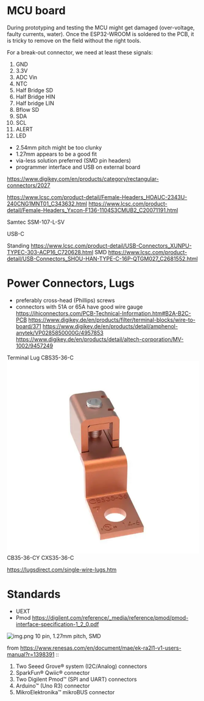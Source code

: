 # MCU board

During prototyping and testing the MCU might get damaged (over-voltage, faulty currents, water).
Once the ESP32-WROOM is soldered to the PCB, it is tricky to remove on the field without the right tools.

For a break-out connector, we need at least these signals:

1. GND
2. 3.3V
3. ADC Vin
4. NTC
5. Half Bridge SD
6. Half Bridge HIN
7. Half bridge LIN
8. Bflow SD
9. SDA
10. SCL
11. ALERT
12. LED


- 2.54mm pitch might be too clunky
- 1.27mm appears to be a good fit
- via-less solution preferred (SMD pin headers)
- programmer interface and USB on external board

https://www.digikey.com/en/products/category/rectangular-connectors/2027

https://www.lcsc.com/product-detail/Female-Headers_HOAUC-2343U-240CNG1MNT01_C343632.html
https://www.lcsc.com/product-detail/Female-Headers_Yxcon-F136-1104S3CMUB2_C20071191.html

Samtec SSM-107-L-SV

USB-C

Standing https://www.lcsc.com/product-detail/USB-Connectors_XUNPU-TYPEC-303-ACP16_C720628.html
SMD https://www.lcsc.com/product-detail/USB-Connectors_SHOU-HAN-TYPE-C-16P-QTGM027_C2681552.html

# Power Connectors, Lugs

* preferably cross-head (Phillips) screws
* connectors with 51A or 65A have good wire gauge
  https://ihiconnectors.com/PCB-Technical-Information.htm#B2A-B2C-PCB
  https://www.digikey.de/en/products/filter/terminal-blocks/wire-to-board/371
  https://www.digikey.de/en/products/detail/amphenol-anytek/VP0285850000G/4957853
  https://www.digikey.de/en/products/detail/altech-corporation/MV-1002/9457249

Terminal Lug
CBS35-36-C
![lug.webp](img/lug.webp)CB35-36-CY
CXS35-36-C

https://lugsdirect.com/single-wire-lugs.htm


# Standards
- UEXT
- Pmod https://digilent.com/reference/_media/reference/pmod/pmod-interface-specification-1_2_0.pdf

![img.png](img.png)
10 pin, 1.27mm pitch, SMD


from https://www.renesas.com/en/document/mae/ek-ra2l1-v1-users-manual?r=1398391 ::
1. Two Seeed Grove® system (I2C/Analog) connectors
2. SparkFun® Qwiic® connector
3. Two Digilent Pmod™ (SPI and UART) connectors
4. Arduino™ (Uno R3) connector
5. MikroElektronika™ mikroBUS connector